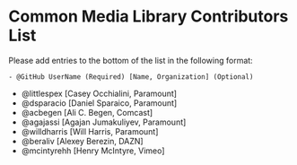 # Common Media Library Contributors List
Please add entries to the bottom of the list in the following format:
```
- @GitHub UserName (Required) [Name, Organization] (Optional)
```

- @littlespex [Casey Occhialini, Paramount]
- @dsparacio [Daniel Sparaico, Paramount]
- @acbegen [Ali C. Begen, Comcast]
- @agajassi [Agajan Jumakuliyev, Paramount]
- @willdharris [Will Harris, Paramount]
- @beraliv [Alexey Berezin, DAZN]
- @mcintyrehh [Henry McIntyre, Vimeo]
